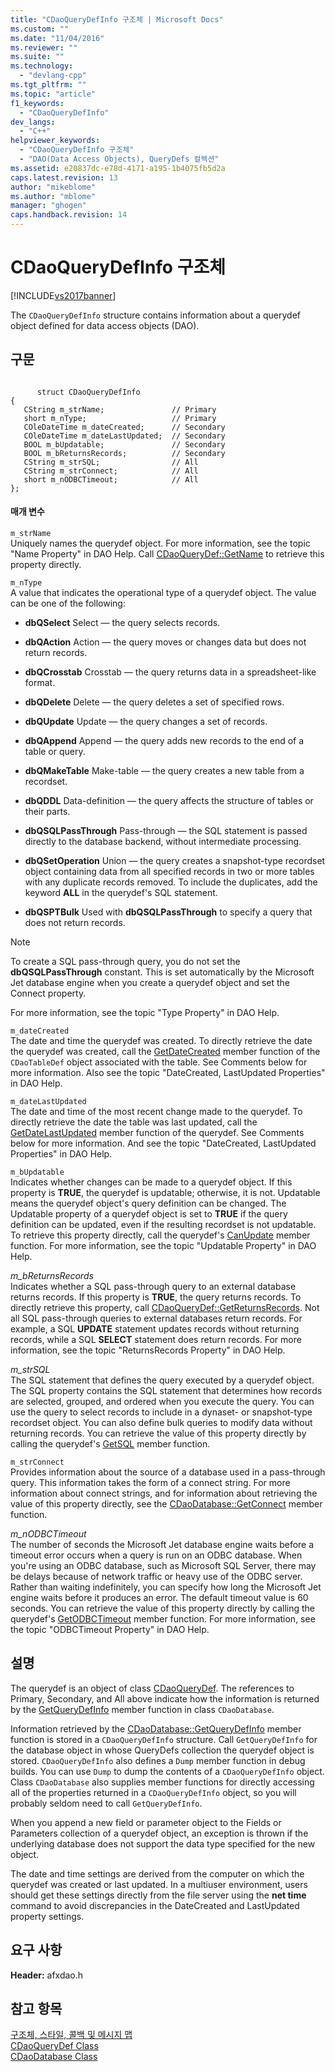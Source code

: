 ```yaml
---
title: "CDaoQueryDefInfo 구조체 | Microsoft Docs"
ms.custom: ""
ms.date: "11/04/2016"
ms.reviewer: ""
ms.suite: ""
ms.technology: 
  - "devlang-cpp"
ms.tgt_pltfrm: ""
ms.topic: "article"
f1_keywords: 
  - "CDaoQueryDefInfo"
dev_langs: 
  - "C++"
helpviewer_keywords: 
  - "CDaoQueryDefInfo 구조체"
  - "DAO(Data Access Objects), QueryDefs 컬렉션"
ms.assetid: e20837dc-e78d-4171-a195-1b4075fb5d2a
caps.latest.revision: 13
author: "mikeblome"
ms.author: "mblome"
manager: "ghogen"
caps.handback.revision: 14
---
```

# CDaoQueryDefInfo 구조체
[!INCLUDE[vs2017banner](../../assembler/inline/includes/vs2017banner.md)]

The `CDaoQueryDefInfo` structure contains information about a querydef object defined for data access objects \(DAO\).  
  
## 구문  
  
```  
  
      struct CDaoQueryDefInfo  
{  
   CString m_strName;               // Primary  
   short m_nType;                   // Primary  
   COleDateTime m_dateCreated;      // Secondary  
   COleDateTime m_dateLastUpdated;  // Secondary  
   BOOL m_bUpdatable;               // Secondary  
   BOOL m_bReturnsRecords;          // Secondary  
   CString m_strSQL;                // All  
   CString m_strConnect;            // All  
   short m_nODBCTimeout;            // All  
};  
```  
  
#### 매개 변수  
 `m_strName`  
 Uniquely names the querydef object.  For more information, see the topic "Name Property" in DAO Help.  Call [CDaoQueryDef::GetName](../Topic/CDaoQueryDef::GetName.md) to retrieve this property directly.  
  
 `m_nType`  
 A value that indicates the operational type of a querydef object.  The value can be one of the following:  
  
-   **dbQSelect** Select — the query selects records.  
  
-   **dbQAction** Action — the query moves or changes data but does not return records.  
  
-   **dbQCrosstab** Crosstab — the query returns data in a spreadsheet\-like format.  
  
-   **dbQDelete** Delete — the query deletes a set of specified rows.  
  
-   **dbQUpdate** Update — the query changes a set of records.  
  
-   **dbQAppend** Append — the query adds new records to the end of a table or query.  
  
-   **dbQMakeTable** Make\-table — the query creates a new table from a recordset.  
  
-   **dbQDDL** Data\-definition — the query affects the structure of tables or their parts.  
  
-   **dbQSQLPassThrough** Pass\-through — the SQL statement is passed directly to the database backend, without intermediate processing.  
  
-   **dbQSetOperation** Union — the query creates a snapshot\-type recordset object containing data from all specified records in two or more tables with any duplicate records removed.  To include the duplicates, add the keyword **ALL** in the querydef's SQL statement.  
  
-   **dbQSPTBulk** Used with **dbQSQLPassThrough** to specify a query that does not return records.  
  
> [!NOTE]
>  To create a SQL pass\-through query, you do not set the **dbQSQLPassThrough** constant.  This is set automatically by the Microsoft Jet database engine when you create a querydef object and set the Connect property.  
  
 For more information, see the topic "Type Property" in DAO Help.  
  
 `m_dateCreated`  
 The date and time the querydef was created.  To directly retrieve the date the querydef was created, call the [GetDateCreated](../Topic/CDaoTableDef::GetDateCreated.md) member function of the `CDaoTableDef` object associated with the table.  See Comments below for more information.  Also see the topic "DateCreated, LastUpdated Properties" in DAO Help.  
  
 `m_dateLastUpdated`  
 The date and time of the most recent change made to the querydef.  To directly retrieve the date the table was last updated, call the [GetDateLastUpdated](../Topic/CDaoQueryDef::GetDateLastUpdated.md) member function of the querydef.  See Comments below for more information.  And see the topic "DateCreated, LastUpdated Properties" in DAO Help.  
  
 `m_bUpdatable`  
 Indicates whether changes can be made to a querydef object.  If this property is **TRUE**, the querydef is updatable; otherwise, it is not.  Updatable means the querydef object's query definition can be changed.  The Updatable property of a querydef object is set to **TRUE** if the query definition can be updated, even if the resulting recordset is not updatable.  To retrieve this property directly, call the querydef's [CanUpdate](../Topic/CDaoQueryDef::CanUpdate.md) member function.  For more information, see the topic "Updatable Property" in DAO Help.  
  
 *m\_bReturnsRecords*  
 Indicates whether a SQL pass\-through query to an external database returns records.  If this property is **TRUE**, the query returns records.  To directly retrieve this property, call [CDaoQueryDef::GetReturnsRecords](../Topic/CDaoQueryDef::GetReturnsRecords.md).  Not all SQL pass\-through queries to external databases return records.  For example, a SQL **UPDATE** statement updates records without returning records, while a SQL **SELECT** statement does return records.  For more information, see the topic "ReturnsRecords Property" in DAO Help.  
  
 *m\_strSQL*  
 The SQL statement that defines the query executed by a querydef object.  The SQL property contains the SQL statement that determines how records are selected, grouped, and ordered when you execute the query.  You can use the query to select records to include in a dynaset\- or snapshot\-type recordset object.  You can also define bulk queries to modify data without returning records.  You can retrieve the value of this property directly by calling the querydef's [GetSQL](../Topic/CDaoQueryDef::GetSQL.md) member function.  
  
 `m_strConnect`  
 Provides information about the source of a database used in a pass\-through query.  This information takes the form of a connect string.  For more information about connect strings, and for information about retrieving the value of this property directly, see the [CDaoDatabase::GetConnect](../Topic/CDaoDatabase::GetConnect.md) member function.  
  
 *m\_nODBCTimeout*  
 The number of seconds the Microsoft Jet database engine waits before a timeout error occurs when a query is run on an ODBC database.  When you're using an ODBC database, such as Microsoft SQL Server, there may be delays because of network traffic or heavy use of the ODBC server.  Rather than waiting indefinitely, you can specify how long the Microsoft Jet engine waits before it produces an error.  The default timeout value is 60 seconds.  You can retrieve the value of this property directly by calling the querydef's [GetODBCTimeout](../Topic/CDaoQueryDef::GetODBCTimeout.md) member function.  For more information, see the topic "ODBCTimeout Property" in DAO Help.  
  
## 설명  
 The querydef is an object of class [CDaoQueryDef](../../mfc/reference/cdaoquerydef-class.md).  The references to Primary, Secondary, and All above indicate how the information is returned by the [GetQueryDefInfo](../Topic/CDaoDatabase::GetQueryDefInfo.md) member function in class `CDaoDatabase`.  
  
 Information retrieved by the [CDaoDatabase::GetQueryDefInfo](../Topic/CDaoDatabase::GetQueryDefInfo.md) member function is stored in a `CDaoQueryDefInfo` structure.  Call `GetQueryDefInfo` for the database object in whose QueryDefs collection the querydef object is stored.  `CDaoQueryDefInfo` also defines a `Dump` member function in debug builds.  You can use `Dump` to dump the contents of a `CDaoQueryDefInfo` object.  Class `CDaoDatabase` also supplies member functions for directly accessing all of the properties returned in a `CDaoQueryDefInfo` object, so you will probably seldom need to call `GetQueryDefInfo`.  
  
 When you append a new field or parameter object to the Fields or Parameters collection of a querydef object, an exception is thrown if the underlying database does not support the data type specified for the new object.  
  
 The date and time settings are derived from the computer on which the querydef was created or last updated.  In a multiuser environment, users should get these settings directly from the file server using the **net time** command to avoid discrepancies in the DateCreated and LastUpdated property settings.  
  
## 요구 사항  
 **Header:** afxdao.h  
  
## 참고 항목  
 [구조체, 스타일, 콜백 및 메시지 맵](../../mfc/reference/structures-styles-callbacks-and-message-maps.md)   
 [CDaoQueryDef Class](../../mfc/reference/cdaoquerydef-class.md)   
 [CDaoDatabase Class](../../mfc/reference/cdaodatabase-class.md)